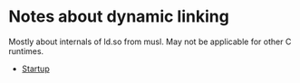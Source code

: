 # Notes about dynamic linking

Mostly about internals of ld.so from musl. May not be applicable for other C runtimes.

- [Startup](./startup.md)
